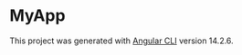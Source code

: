 # MyApp

This project was generated with [Angular CLI](https://github.com/angular/angular-cli) version 14.2.6.
